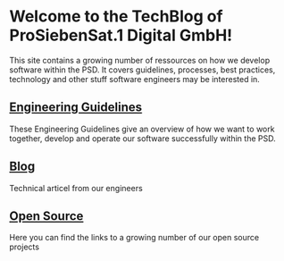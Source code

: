 # Welcome to the TechBlog of ProSiebenSat.1 Digital GmbH!

This site contains a growing number of ressources on how we develop software within the PSD. It covers guidelines, processes, best practices, technology and other stuff software engineers may be interested in. 

## [Engineering Guidelines](engineering_guidelines/)
These Engineering Guidelines give an overview of how we want to work together, develop and operate our software successfully within the PSD.

## [Blog](blog)
Technical articel from our engineers

## [Open Source](opensource)
Here you can find the links to a growing number of our open source projects
